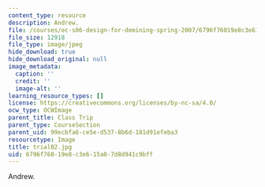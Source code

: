 ```yaml
---
content_type: resource
description: Andrew.
file: /courses/ec-s06-design-for-demining-spring-2007/6796f76019e8c3e615a07d8d941c9bff_trial02.jpg
file_size: 12918
file_type: image/jpeg
hide_download: true
hide_download_original: null
image_metadata:
  caption: ''
  credit: ''
  image-alt: ''
learning_resource_types: []
license: https://creativecommons.org/licenses/by-nc-sa/4.0/
ocw_type: OCWImage
parent_title: Class Trip
parent_type: CourseSection
parent_uid: 99ecbfa6-ce5e-d537-8b6d-181d91efeba3
resourcetype: Image
title: trial02.jpg
uid: 6796f760-19e8-c3e6-15a0-7d8d941c9bff
---
```

Andrew.